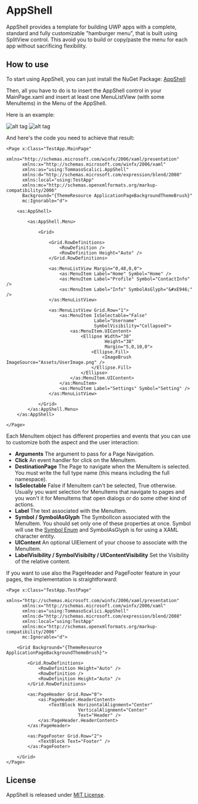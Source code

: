 # AppShell
AppShell provides a template for building UWP apps with a complete, standard and fully customizable "hamburger menu", that is built using SplitView control.
This avoid you to build or copy/paste the menu for each app without sacrificing flexibility.


## How to use

To start using AppShell, you can just install the NuGet Package: [AppShell](https://www.nuget.org/packages/TommasoScalici.AppShell)

Then, all you have to do is to insert the AppShell control in your MainPage.xaml and insert at least one MenuListView (with some MenuItems) in the Menu of the AppShell.

Here is an example:

![alt tag](http://i.imgur.com/v1dFxhj.png "AppShell sample 1")
![alt tag](http://i.imgur.com/fzPtYx4.png "AppShell sample 2")

And here's the code you need to achieve that result:

```xaml
<Page x:Class="TestApp.MainPage"
      xmlns="http://schemas.microsoft.com/winfx/2006/xaml/presentation"
      xmlns:x="http://schemas.microsoft.com/winfx/2006/xaml"
      xmlns:as="using:TommasoScalici.AppShell"
      xmlns:d="http://schemas.microsoft.com/expression/blend/2008"
      xmlns:local="using:TestApp"
      xmlns:mc="http://schemas.openxmlformats.org/markup-compatibility/2006"
      Background="{ThemeResource ApplicationPageBackgroundThemeBrush}"
      mc:Ignorable="d">

    <as:AppShell>

        <as:AppShell.Menu>

            <Grid>

                <Grid.RowDefinitions>
                    <RowDefinition />
                    <RowDefinition Height="Auto" />
                </Grid.RowDefinitions>

                <as:MenuListView Margin="0,48,0,0">
                    <as:MenuItem Label="Home" Symbol="Home" />
                    <as:MenuItem Label="Profile" Symbol="ContactInfo" />
                    <as:MenuItem Label="Info" SymbolAsGlyph="&#xE946;" />
                </as:MenuListView>

                <as:MenuListView Grid.Row="1">
                    <as:MenuItem IsSelectable="False"
                                 Label="Username"
                                 SymbolVisibility="Collapsed">
                        <as:MenuItem.UIContent>
                            <Ellipse Width="38"
                                     Height="38"
                                     Margin="5,0,10,0">
                                <Ellipse.Fill>
                                    <ImageBrush ImageSource="Assets/UserImage.png" />
                                </Ellipse.Fill>
                            </Ellipse>
                        </as:MenuItem.UIContent>
                    </as:MenuItem>
                    <as:MenuItem Label="Settings" Symbol="Setting" />
                </as:MenuListView>

            </Grid>
        </as:AppShell.Menu>
    </as:AppShell>

</Page>
```


Each MenuItem object has different properties and events that you can use to customize both the aspect and the user interaction:

- **Arguments** The argument to pass for a Page Navigation.
- **Click** An event handler for click on the MenuItem.
- **DestinationPage** The Page to navigate when the MenuItem is selected. You must write the full type name (this means including the full namespace).
- **IsSelectable** False if MenuItem can't be selected, True otherwise. Usually you want selection for MenuItems that navigate to pages and you won't it for MenuItems that open dialogs or do some other kind of actions.
- **Label** The text associated with the MenuItem.
- **Symbol / SymbolAsGlyph** The SymbolIcon associated with the MenuItem. You should set only one of these properties at once. Symbol will use the [Symbol Enum](https://msdn.microsoft.com/library/windows/apps/windows.ui.xaml.controls.symbol.aspx) and SymbolAsGlyph is for using a XAML character entity.
- **UIContent** An optional UIElement of your choose to associate with the MenuItem.
- **LabelVisibility / SymbolVisibilty / UIContentVisibility** Set the Visibility of the relative content.



If you want to use also the PageHeader and PageFooter feature in your pages, the implementation is straightforward:

```xaml
<Page x:Class="TestApp.TestPage"
      xmlns="http://schemas.microsoft.com/winfx/2006/xaml/presentation"
      xmlns:x="http://schemas.microsoft.com/winfx/2006/xaml"
      xmlns:as="using:TommasoScalici.AppShell"
      xmlns:d="http://schemas.microsoft.com/expression/blend/2008"
      xmlns:local="using:TestApp"
      xmlns:mc="http://schemas.openxmlformats.org/markup-compatibility/2006"
      mc:Ignorable="d">

    <Grid Background="{ThemeResource ApplicationPageBackgroundThemeBrush}">

        <Grid.RowDefinitions>
            <RowDefinition Height="Auto" />
            <RowDefinition />
            <RowDefinition Height="Auto" />
        </Grid.RowDefinitions>

        <as:PageHeader Grid.Row="0">
            <as:PageHeader.HeaderContent>
                <TextBlock HorizontalAlignment="Center"
                           VerticalAlignment="Center"
                           Text="Header" />
            </as:PageHeader.HeaderContent>
        </as:PageHeader>

        <as:PageFooter Grid.Row="2">
            <TextBlock Text="Footer" />
        </as:PageFooter>

    </Grid>
</Page>
```


## License

AppShell is released under [MIT License](https://github.com/TommasoScalici/AppShell/blob/master/LICENSE.md).

